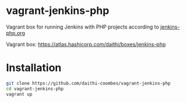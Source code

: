 # vagrant-jenkins-php
Vagrant box for running Jenkins with PHP projects according to [jenkins-php.org](http://jenkins-php.org/)

Vagrant box: https://atlas.hashicorp.com/daithi/boxes/jenkins-php

# Installation
```bash
git clone https://github.com/daithi-coombes/vagrant-jenkins-php
cd vagrant-jenkins-php
vagrant up
```
